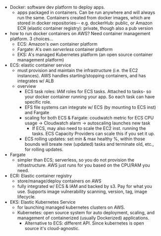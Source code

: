 - Docker: software dev platform to deploy apps.
	- apps packaged in containers. Can be run anywhere and will always run the same. Containers created from docker images, which are stored in docker repositories-- e.g. dockerHub: public, or Amazon ECR (elastic container registry): private, though also a pub version
- how to run docker containers on AWS? Need container management platform. 3 choices...
	- ECS: Amazon's own container platform
	- Fargate: A's own *serverless* container platform
	- EKS: A's managed Kubernetes platform (an open source container management platform)
- ECS: elastic container service
	- must provision and maintain the infrastructure (i.e. the EC2 instances). AWS handles starting/stopping containers, and has integrates w/ ALB
	- overview
		- ECS task roles: IAM roles for ECS tasks. Attached to tasks- so your docker container running your app. So each task can have specific role.
		- EFS file systems can integrate w/ ECS (by mounting to ECS inst) and Fargate
		- scaling for both ECS & Fargate: coudwatch metric for ECS CPU usage -> Cloudwatch alarm -> autoscaling launches new task
			- If ECS, may also need to scale the EC2 inst. running the tasks. ECS Capacity Providers can scale this if you set it up.
		- ECS rolling updates: set min & max healthy %, within those bounds will breate new (updated) tasks and terminate old, etc., for rolling updates.
- Fargate
	- simpler than ECS; serverless, so you do not provision the infrastructure. AWS just runs for you based on the CPU/RAM you need.
- ECR: Elastic container registry
	- store/manage/deploy containers on AWS
	- fully integrated w/ ECS & IAM and backed by s3. Pay for what you use. Supports image vulnerability scanning, version, tag, image lifecycle.
- EKS: Elastic Kubernetes Service
	- for launching managed kubernetes clusters on AWS. 
	- Kubernetes: open source system for auto deployment, scaling, and management of containerized (usually Dockerized) applications.
		- Alternative to ECS: different API. Since kubernetes is open source it's cloud-agnostic.